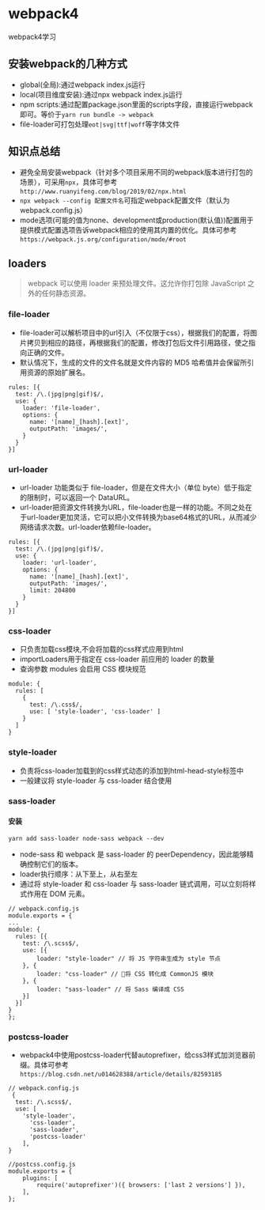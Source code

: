 # webpack4
webpack4学习

## 安装webpack的几种方式
* global(全局):通过webpack index.js运行
* local(项目维度安装):通过npx webpack index.js运行
* npm scripts:通过配置package.json里面的scripts字段，直接运行webpack即可。等价于`yarn run bundle -> webpack`
* file-loader可打包处理`eot|svg|ttf|woff`等字体文件

## 知识点总结
* 避免全局安装webpack（针对多个项目采用不同的webpack版本进行打包的场景），可采用`npx`，具体可参考`http://www.ruanyifeng.com/blog/2019/02/npx.html`
* `npx webpack --config 配置文件名`可指定webpack配置文件（默认为webpack.config.js）
* mode选项(可能的值为none、development或production(默认值))配置用于提供模式配置选项告诉webpack相应的使用其内置的优化。具体可参考`https://webpack.js.org/configuration/mode/#root`

## loaders
> webpack 可以使用 loader 来预处理文件。这允许你打包除 JavaScript 之外的任何静态资源。

### file-loader
* file-loader可以解析项目中的url引入（不仅限于css），根据我们的配置，将图片拷贝到相应的路径，再根据我们的配置，修改打包后文件引用路径，使之指向正确的文件。
* 默认情况下，生成的文件的文件名就是文件内容的 MD5 哈希值并会保留所引用资源的原始扩展名。
```
rules: [{
  test: /\.(jpg|png|gif)$/,
  use: {
    loader: 'file-loader',
    options: {
      name: '[name]_[hash].[ext]',
      outputPath: 'images/',
    }
  }
}]
```
### url-loader
* url-loader 功能类似于 file-loader，但是在文件大小（单位 byte）低于指定的限制时，可以返回一个 DataURL。
* url-loader把资源文件转换为URL，file-loader也是一样的功能。不同之处在于url-loader更加灵活，它可以把小文件转换为base64格式的URL，从而减少网络请求次数。url-loader依赖file-loader。
```
rules: [{
  test: /\.(jpg|png|gif)$/,
  use: {
    loader: 'url-loader',
    options: {
      name: '[name]_[hash].[ext]',
      outputPath: 'images/',
      limit: 204800
    }
  }
}]
```

### css-loader
* 只负责加载css模块,不会将加载的css样式应用到html
* importLoaders用于指定在 css-loader 前应用的 loader 的数量
* 查询参数 modules 会启用 CSS 模块规范
```
module: {
  rules: [
    {
      test: /\.css$/,
      use: [ 'style-loader', 'css-loader' ]
    }
  ]
}
```

### style-loader
* 负责将css-loader加载到的css样式动态的添加到html-head-style标签中
* 一般建议将 style-loader 与 css-loader 结合使用

### sass-loader
#### 安装
`yarn add sass-loader node-sass webpack --dev`
* node-sass 和 webpack 是 sass-loader 的 peerDependency，因此能够精确控制它们的版本。
* loader执行顺序：从下至上，从右至左
* 通过将 style-loader 和 css-loader 与 sass-loader 链式调用，可以立刻将样式作用在 DOM 元素。
```
// webpack.config.js
module.exports = {
...
module: {
  rules: [{
    test: /\.scss$/,
    use: [{
        loader: "style-loader" // 将 JS 字符串生成为 style 节点
    }, {
        loader: "css-loader" // 将 CSS 转化成 CommonJS 模块
    }, {
        loader: "sass-loader" // 将 Sass 编译成 CSS
    }]
  }]
}
};
```

### postcss-loader
* webpack4中使用postcss-loader代替autoprefixer，给css3样式加浏览器前缀。具体可参考`https://blog.csdn.net/u014628388/article/details/82593185`
```
// webpack.config.js
 {
  test: /\.scss$/,
  use: [
    'style-loader',
      'css-loader',
      'sass-loader',
      'postcss-loader'
    ],
}

//postcss.config.js
module.exports = {
    plugins: [
        require('autoprefixer')({ browsers: ['last 2 versions'] }),
    ],
};

```

